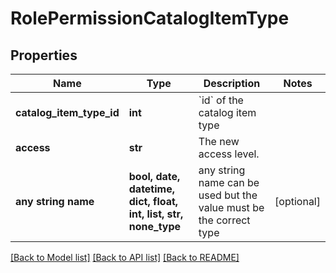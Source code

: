 # RolePermissionCatalogItemType


## Properties
Name | Type | Description | Notes
------------ | ------------- | ------------- | -------------
**catalog_item_type_id** | **int** | &#x60;id&#x60; of the catalog item type | 
**access** | **str** | The new access level. | 
**any string name** | **bool, date, datetime, dict, float, int, list, str, none_type** | any string name can be used but the value must be the correct type | [optional]

[[Back to Model list]](../README.md#documentation-for-models) [[Back to API list]](../README.md#documentation-for-api-endpoints) [[Back to README]](../README.md)


